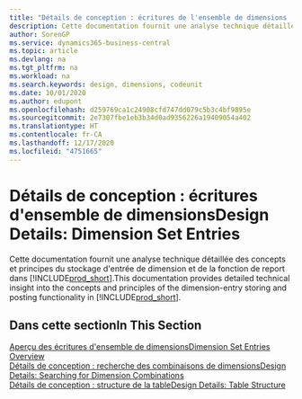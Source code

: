 ```yaml
---
title: "Détails de conception : écritures de l'ensemble de dimensions | Microsoft Docs"
description: Cette documentation fournit une analyse technique détaillée des concepts et principes qui sont utilisés pour reconcevoir la fonction de stockage et de report d'écritures de dimension.
author: SorenGP
ms.service: dynamics365-business-central
ms.topic: article
ms.devlang: na
ms.tgt_pltfrm: na
ms.workload: na
ms.search.keywords: design, dimensions, codeunit
ms.date: 10/01/2020
ms.author: edupont
ms.openlocfilehash: d259769ca1c24908cfd747dd079c5b3c4bf9895e
ms.sourcegitcommit: 2e7307fbe1eb3b34d0ad9356226a19409054a402
ms.translationtype: HT
ms.contentlocale: fr-CA
ms.lasthandoff: 12/17/2020
ms.locfileid: "4751665"
---
```

# <a name="design-details-dimension-set-entries"></a><span data-ttu-id="aaa0e-103">Détails de conception : écritures d'ensemble de dimensions</span><span class="sxs-lookup"><span data-stu-id="aaa0e-103">Design Details: Dimension Set Entries</span></span>
<span data-ttu-id="aaa0e-104">Cette documentation fournit une analyse technique détaillée des concepts et principes du stockage d'entrée de dimension et de la fonction de report dans [!INCLUDE[prod_short](includes/prod_short.md)].</span><span class="sxs-lookup"><span data-stu-id="aaa0e-104">This documentation provides detailed technical insight into the concepts and principles of the dimension-entry storing and posting functionality in [!INCLUDE[prod_short](includes/prod_short.md)].</span></span>

## <a name="in-this-section"></a><span data-ttu-id="aaa0e-105">Dans cette section</span><span class="sxs-lookup"><span data-stu-id="aaa0e-105">In This Section</span></span>  
[<span data-ttu-id="aaa0e-106">Aperçu des écritures d'ensemble de dimensions</span><span class="sxs-lookup"><span data-stu-id="aaa0e-106">Dimension Set Entries Overview</span></span>](design-details-dimension-set-entries-overview.md)  
[<span data-ttu-id="aaa0e-107">Détails de conception : recherche des combinaisons de dimensions</span><span class="sxs-lookup"><span data-stu-id="aaa0e-107">Design Details: Searching for Dimension Combinations</span></span>](design-details-searching-for-dimension-combinations.md)  
[<span data-ttu-id="aaa0e-108">Détails de conception : structure de la table</span><span class="sxs-lookup"><span data-stu-id="aaa0e-108">Design Details: Table Structure</span></span>](design-details-table-structure.md)  
